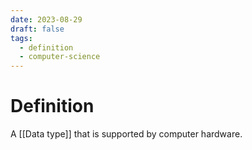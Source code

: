```yaml
---
date: 2023-08-29
draft: false
tags:
  - definition
  - computer-science 
---
```


# Definition

A [[Data type]] that is supported by computer hardware.